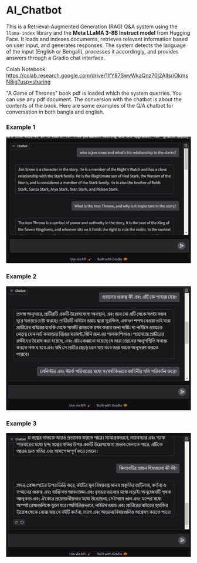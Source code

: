# AI_Chatbot

This is a Retrieval-Augmented Generation (RAG) Q&A system using the `llama-index` library and the **Meta LLaMA 3-8B Instruct model** from Hugging Face. It loads and indexes documents, retrieves relevant information based on user input, and generates responses. The system detects the language of the input (English or Bengali), processes it accordingly, and provides answers through a Gradio chat interface.

Colab Notebook: https://colab.research.google.com/drive/1IfY87SwvWkaQnz70I2AlIsriOkmsN8ig?usp=sharing


"A Game of Thrones" book pdf is loaded which the system querries. You can use any pdf document. The conversion with the chatbot is about the contents of the book.
Here are some examples of the Q/A chatbot for conversation in both bangla and english.
### Example 1
![Example 1](examples/ex1.png)

### Example 2
![Example 3](examples/ex3.png)

### Example 3
![Example 4](examples/ex4.png)
